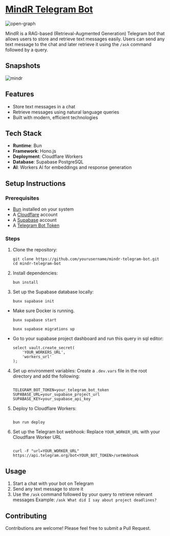 # [MindR Telegram Bot](https://mindr.live/)

![open-graph](https://github.com/user-attachments/assets/58aca34f-9cfd-48c0-a0d0-acfd6973f13d)

MindR is a RAG-based (Retrieval-Augmented Generation) Telegram bot that allows users to store and retrieve text messages easily. Users can send any text message to the chat and later retrieve it using the `/ask` command followed by a query.

## Snapshots

![mindr](https://github.com/user-attachments/assets/1fdfa7bc-4309-43d2-b4b4-b7afddfa990b)

## Features

- Store text messages in a chat
- Retrieve messages using natural language queries
- Built with modern, efficient technologies

## Tech Stack

- **Runtime**: Bun
- **Framework**: Hono.js
- **Deployment**: Cloudflare Workers
- **Database**: Supabase PostgreSQL
- **AI**: Workers AI for embeddings and response generation

## Setup Instructions

### Prerequisites

- [Bun](https://bun.sh/) installed on your system
- A [Cloudflare](https://www.cloudflare.com/) account
- A [Supabase](https://supabase.com/) account
- A [Telegram Bot Token](https://core.telegram.org/bots#how-do-i-create-a-bot)

### Steps

1. Clone the repository:

   ```
   git clone https://github.com/yourusername/mindr-telegram-bot.git
   cd mindr-telegram-bot
   ```

2. Install dependencies:

   ```
   bun install
   ```

3. Set up the Supabase database locally:
   ```
   bunx supabase init
   ```

- Make sure Docker is running.
  ```
  bunx supabase start
  
  bunx supabase migrations up

    ```
- Go to your supabase project dashboard and run this query in sql editor:
    ```
    select vault.create_secret(
        'YOUR_WORKERS_URL',
        'workers_url'
    );

    ```


4. Set up environment variables:
Create a `.dev.vars` file in the root directory and add the following:
    ```

    TELEGRAM_BOT_TOKEN=your_telegram_bot_token
    SUPABASE_URL=your_supabase_project_url
    SUPABASE_KEY=your_supabase_api_key

    ```

5. Deploy to Cloudflare Workers:
    ```

    bun run deploy

    ```

6. Set up the Telegram bot webhook:
Replace `YOUR_WORKER_URL` with your Cloudflare Worker URL
    ```

    curl -F "url=YOUR_WORKER_URL" https://api.telegram.org/bot<YOUR_BOT_TOKEN>/setWebhook

    ```

## Usage

1. Start a chat with your bot on Telegram
2. Send any text message to store it
3. Use the `/ask` command followed by your query to retrieve relevant messages
Example: `/ask What did I say about project deadlines?`

## Contributing

Contributions are welcome! Please feel free to submit a Pull Request.
